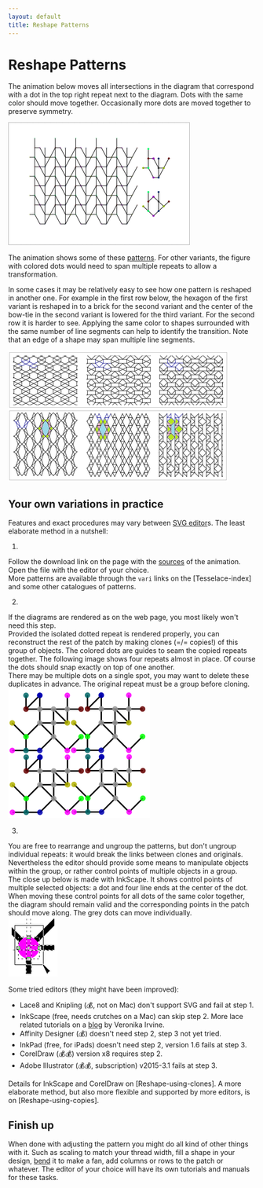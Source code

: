```yaml
---
layout: default
title: Reshape Patterns
---
```


Reshape Patterns
================

The animation below moves all intersections in the diagram that correspond with a dot in the top right repeat next to the diagram.
Dots with the same color should move together.
Occasionally more dots are moved together to preserve symmetry.

![](animation/GIFCreator-me.gif)

The animation shows some of these [patterns]. For other variants, the figure with colored dots would need to span multiple repeats to allow a transformation. 

[patterns]: /GroundForge/sheet.html?patch=B-C-,---5,C-B-,-5--;checker&patch=-4-7,5---,-C-B,3158;bricks&patch=5-O-E-,-E-5-O,5-O-E-;bricks&patch=158-,---5,C-B-;checker&patch=8-76,124-;checker&patch=5831,-4-7;checker&patch=68,-4;checker&patch=6868,-4-4,6868,-4-4;checker

In some cases it may be relatively easy to see how one pattern is reshaped in another one. For example in the first row below, the hexagon of the first variant is reshaped in to a brick for the second variant and the center of the bow-tie in the second variant is lowered for the third variant. For the second row it is harder to see. Applying the same color to shapes surrounded with the same number of line segments can help to identify the transition. Note that an edge of a shape may span multiple line segments.


![](images/reshape.png)


Your own variations in practice
-------------------------------

Features and exact procedures may vary between [SVG editor]s. The least elaborate method in a nutshell:

[SVG editor]: https://en.wikipedia.org/wiki/Comparison_of_vector_graphics_editors#File_format_support

1)
  Follow the download link on the page with the [sources][patterns] of the animation. Open the file with the editor of your choice.  
  More patterns are available through the `vari` links on the [Tesselace-index] and some other catalogues of patterns.

2)
  If the diagrams are rendered as on the web page, you most likely won't need this step.  
  Provided the isolated dotted repeat is rendered properly, you can reconstruct the rest of the patch by making clones (=/= copies!) of this group of objects.
  The colored dots are guides to seam the copied repeats together. The following image shows four repeats almost in place. Of course the dots should snap exactly on top of one another.  
  There may be multiple dots on a single spot, you may want to delete these duplicates in advance. The original repeat must be a group before cloning.
  ![](images/recover-patch.png)

3)
  You are free to rearrange and ungroup the patterns, but don't ungroup individual repeats: it would break the links between clones and originals.  
  Nevertheless the editor should provide some means to manipulate objects within the group, or rather control points of multiple objects in a group.  
  The close up below is made with InkScape. It shows control points of multiple selected objects: a dot and four line ends at the center of the dot. When moving these control points for all dots of the same color together, the diagram should remain valid and the corresponding points in the patch should move along. The grey dots can move individually.   
   ![](images/select-node-close-up.png)

Some tried editors (they might have been improved):
* Lace8 and Knipling (💰, not on Mac) don't support SVG and fail at step 1.
* InkScape (free, needs crutches on a Mac) can skip step 2.
  More lace related tutorials on a [blog] by Veronika Irvine.
* Affinity Designer (💰) doesn't need step 2, step 3 not yet tried.
* InkPad (free, for iPads) doesn't need step 2, version 1.6 fails at step 3.
* CorelDraw (💰💰) version x8 requires step 2.
* Adobe Illustrator  (💰💰, subscription) v2015-3.1 fails at step 3.

Details for InkScape and CorelDraw on [Reshape-using-clones]. A more elaborate method, but also more flexible and supported by more editors, is on [Reshape-using-copies].

[blog]: https://tesselace.com/blog/

Finish up
---------

When done with adjusting the pattern you might do all kind of other things with it. Such as scaling to match your thread width, fill a shape in your design, [bend] it to make a fan, add columns or rows to the patch or whatever. The editor of your choice will have its own tutorials and manuals for these tasks. 

[bend]: http://tavmjong.free.fr/INKSCAPE/MANUAL/html/Paths-LivePathEffects-BendTool.html

